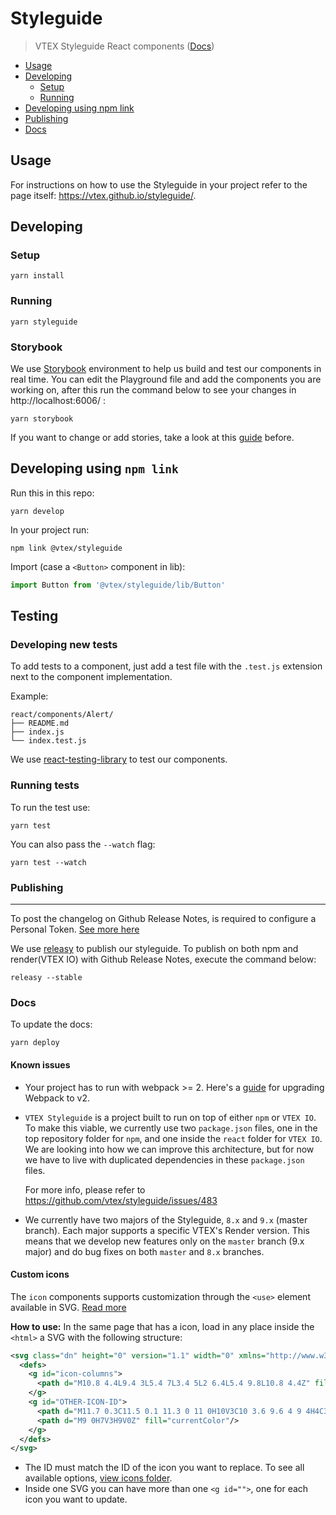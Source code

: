 # Styleguide

> VTEX Styleguide React components ([Docs](https://vtex.github.io/styleguide))

- [Usage](#usage)
- [Developing](#developing)
  - [Setup](#setup)
  - [Running](#running)
- [Developing using npm link](#developing-using-npm-link)
- [Publishing](#publishing)
- [Docs](#docs)

## Usage

For instructions on how to use the Styleguide in your project refer to the page itself: https://vtex.github.io/styleguide/.

## Developing

### Setup

```shell
yarn install
```

### Running

```shell
yarn styleguide
```

### Storybook

We use [Storybook](https://storybook.js.org/) environment to help us build and test our components in real time. You can edit the Playground file and add the components you are working on, after this run the command below to see your changes in http://localhost:6006/ :

```shell
yarn storybook
```

If you want to change or add stories, take a look at this [guide](https://github.com/vtex/styleguide/blob/master/.github/CONTRIBUTING.md#storybook-organization) before.

## Developing using `npm link`

Run this in this repo:

```shell
yarn develop
```

In your project run:

```
npm link @vtex/styleguide
```

Import (case a `<Button>` component in lib):

```js
import Button from '@vtex/styleguide/lib/Button'
```

## Testing

### Developing new tests

To add tests to a component, just add a test file with the `.test.js` extension next to the component implementation.

Example:

```shell
react/components/Alert/
├── README.md
├── index.js
└── index.test.js
```

We use [react-testing-library](https://github.com/kentcdodds/react-testing-library) to test our components.

### Running tests

To run the test use:

```shell
yarn test
```

You can also pass the `--watch` flag:

```shell
yarn test --watch
```

### Publishing

---

To post the changelog on Github Release Notes, is required to configure a Personal Token. [See more here](https://www.npmjs.com/package/releasy#settings)

We use [releasy](https://www.npmjs.com/package/releasy) to publish our styleguide. To publish on both npm and render(VTEX IO) with Github Release Notes, execute the command below:

```shell
releasy --stable
```

### Docs

To update the docs:

```shell
yarn deploy
```

#### Known issues

- Your project has to run with webpack >= 2. Here's a [guide](https://webpack.js.org/migrate/3/) for upgrading Webpack to v2.

- `VTEX Styleguide` is a project built to run on top of either `npm` or `VTEX IO`. To
  make this viable, we currently use two `package.json` files, one in the top repository
  folder for `npm`, and one inside the `react` folder for `VTEX IO`. We are
  looking into how we can improve this architecture, but for now we have to live
  with duplicated dependencies in these `package.json` files.

  For more info, please refer to https://github.com/vtex/styleguide/issues/483

- We currently have two majors of the Styleguide, `8.x` and `9.x` (master branch).
  Each major supports a specific VTEX's Render version.
  This means that we develop new features only on the `master` branch (9.x major) and do bug fixes on both `master` and `8.x` branches.

#### Custom icons

The `icon` components supports customization through the `<use>` element available in SVG. [Read more](https://developer.mozilla.org/en-US/docs/Web/SVG/Element/use)

**How to use:** In the same page that has a icon, load in any place inside the `<html>` a SVG with the following structure:

```svg
<svg class="dn" height="0" version="1.1" width="0" xmlns="http://www.w3.org/2000/svg">
  <defs>
    <g id="icon-columns">
      <path d="M10.8 4.4L9.4 3L5.4 7L3.4 5L2 6.4L5.4 9.8L10.8 4.4Z" fill="currentColor" />
    </g>
    <g id="OTHER-ICON-ID">
      <path d="M11.7 0.3C11.5 0.1 11.3 0 11 0H10V3C10 3.6 9.6 4 9 4H4C3.4 4 3 3.6 3 3V0H1C0.4 0 0 0.4 0 1V15C0 15.6 0.4 16 1 16H15C15.6 16 16 15.6 16 15V5C16 4.7 15.9 4.5 15.7 4.3L11.7 0.3ZM13 14H3V11C3 10.4 3.4 10 4 10H12C12.6 10 13 10.4 13 11V14Z" fill="currentColor"/>
      <path d="M9 0H7V3H9V0Z" fill="currentColor"/>
    </g>
  </defs>
</svg>
```

- The ID must match the ID of the icon you want to replace. To see all available options, [view icons folder](https://github.com/vtex/styleguide/tree/master/react/components/icon).
- Inside one SVG you can have more than one `<g id="">`, one for each icon you want to update.
